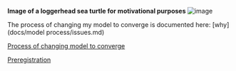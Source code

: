 **Image of a loggerhead sea turtle for motivational purposes**
![image](https://user-images.githubusercontent.com/114161047/201360587-69d5a5db-aa58-4632-8ef5-01a9b8b2891d.png)

The process of changing my model to converge is documented here: [why](docs/model process/issues.md)

[Process of changing model to converge](reminder.md)

[Preregistration](/preregistration/preregistration_sea_turtle.md)
